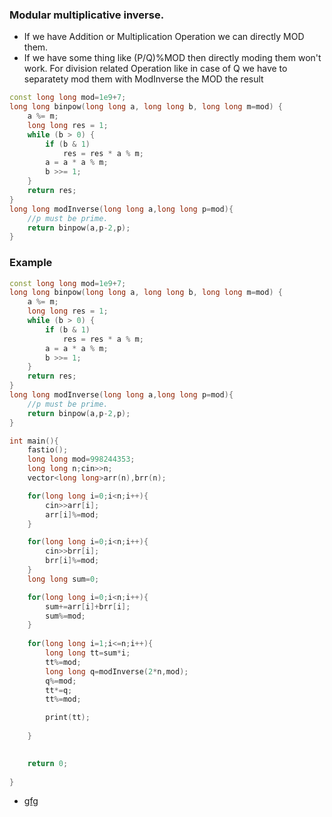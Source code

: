 ### Modular multiplicative inverse.
* If we have Addition or Multiplication Operation we can directly MOD them.
* If we have some thing like (P/Q)%MOD then directly moding them won't work. For division related Operation like in case of Q we have to separatety mod them with ModInverse the MOD the result
```cpp
const long long mod=1e9+7;
long long binpow(long long a, long long b, long long m=mod) {
    a %= m;
    long long res = 1;
    while (b > 0) {
        if (b & 1)
            res = res * a % m;
        a = a * a % m;
        b >>= 1;
    }
    return res;
}
long long modInverse(long long a,long long p=mod){
    //p must be prime.
    return binpow(a,p-2,p);
}

```
### Example
```cpp
const long long mod=1e9+7;
long long binpow(long long a, long long b, long long m=mod) {
    a %= m;
    long long res = 1;
    while (b > 0) {
        if (b & 1)
            res = res * a % m;
        a = a * a % m;
        b >>= 1;
    }
    return res;
}
long long modInverse(long long a,long long p=mod){
    //p must be prime.
    return binpow(a,p-2,p);
}

int main(){
    fastio();
    long long mod=998244353;
    long long n;cin>>n;
    vector<long long>arr(n),brr(n);

    for(long long i=0;i<n;i++){
        cin>>arr[i];
        arr[i]%=mod;
    }

    for(long long i=0;i<n;i++){
        cin>>brr[i];
        brr[i]%=mod;
    }
    long long sum=0;

    for(long long i=0;i<n;i++){
        sum+=arr[i]+brr[i];
        sum%=mod;
    }
    
    for(long long i=1;i<=n;i++){
        long long tt=sum*i;
        tt%=mod;
        long long q=modInverse(2*n,mod);
        q%=mod;
        tt*=q;
        tt%=mod;

        print(tt);
        
    }
    

    return 0;
    
}
```
- [gfg](https://www.geeksforgeeks.org/modular-arithmetic/)
